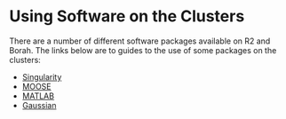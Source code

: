 # Using Software on the Clusters

There are a number of different software packages available on R2 and Borah. The links below are to guides to the use of some packages on the clusters:

- [Singularity](https://www.boisestate.edu/rcs/singularity/)
- [MOOSE](https://www.boisestate.edu/rcs/moose/)
- [MATLAB](https://www.boisestate.edu/rcs/matlab/)
- [Gaussian](https://www.boisestate.edu/rcs/cluster-guides/using-software-on-the-clusters/gaussian/)
